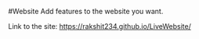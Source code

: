 #Website
Add features to the website you want.

Link to the site: https://rakshit234.github.io/LiveWebsite/
